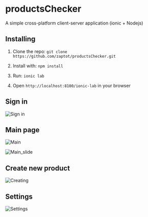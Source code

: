 # productsChecker

A simple cross-platform client-server application (ionic + Nodejs)

## Installing

1. Clone the repo: `git clone https://github.com/zaptot/productsChecker.git`

2. Install with: `npm install`

3. Run: `ionic lab`

3. Open `http://localhost:8100/ionic-lab` in your browser

## Sign in

![Sign in](https://pp.userapi.com/c846523/v846523349/75ef5/WckysPmFmSc.jpg)

## Main page

![Main](https://pp.userapi.com/c846523/v846523349/75ed5/23VYDEQnaGk.jpg)

![Main_slide](https://pp.userapi.com/c846523/v846523349/75edd/ys5dGOsLs3U.jpg)

## Create new product

![Creating](https://pp.userapi.com/c846523/v846523349/75ee5/rsykq3dSdTU.jpg)

## Settings

![Settings](https://pp.userapi.com/c846523/v846523349/75eed/_vU--JegaLU.jpg)
